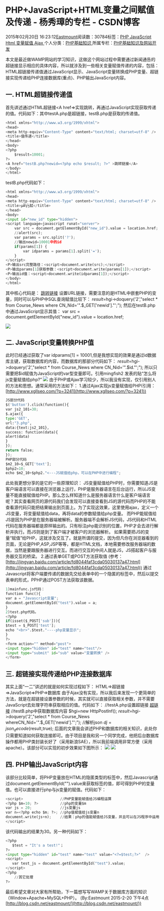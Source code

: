 
# PHP+JavaScript+HTML变量之间赋值及传递 - 杨秀璋的专栏 - CSDN博客

2015年02月20日 16:23:12[Eastmount](https://me.csdn.net/Eastmount)阅读数：30784标签：[PHP																](https://so.csdn.net/so/search/s.do?q=PHP&t=blog)[JavaScript																](https://so.csdn.net/so/search/s.do?q=JavaScript&t=blog)[Html																](https://so.csdn.net/so/search/s.do?q=Html&t=blog)[变量赋值																](https://so.csdn.net/so/search/s.do?q=变量赋值&t=blog)[Ajax																](https://so.csdn.net/so/search/s.do?q=Ajax&t=blog)[
							](https://so.csdn.net/so/search/s.do?q=变量赋值&t=blog)[
																					](https://so.csdn.net/so/search/s.do?q=Html&t=blog)个人分类：[PHP基础知识																](https://blog.csdn.net/Eastmount/article/category/1644197)
[
																					](https://so.csdn.net/so/search/s.do?q=Html&t=blog)所属专栏：[PHP基础知识及网站开发](https://blog.csdn.net/column/details/eastmount-php.html)[
							](https://so.csdn.net/so/search/s.do?q=Html&t=blog)
[
																	](https://so.csdn.net/so/search/s.do?q=JavaScript&t=blog)
[
				](https://so.csdn.net/so/search/s.do?q=PHP&t=blog)
[
			](https://so.csdn.net/so/search/s.do?q=PHP&t=blog)

本文是最近做WAMP网站的学习知识，这做这个网站过程中需要通过新闻通告的超链接显示相应的具体内容，所以就涉及到一些相关变量赋值传递的内容，包括：HTML超链接传递值通过JavaScript显示、JavaScript变量转换成PHP变量、超链接实现传递给PHP连接数据库(重点)、PHP输出JavaScript内容。

## 一. HTML超链接传递值
首先讲述通过HTML超链接<A href=></A>实现跳转，再通过JavaScript实现获取传递的值。代码如下：其中testA.php是超链接，testB.php是获取的传递值。

```python
<html xmlns="http://www.w3.org/1999/xhtml">
<head>
<meta http-equiv="Content-Type" content="text/html; charset=utf-8" />
<title>值传递</title>
</head>
<body>
<?php
	$result=10001;
?>
<A href="testB.php?newid=<?php echo $result; ?>" >跳转链接</A>
</body>
</html>
```
testB.php代码如下：

```python
<html xmlns="http://www.w3.org/1999/xhtml">
<head>
<meta http-equiv="Content-Type" content="text/html; charset=utf-8" />
<title>µȂ¼½脦</title>
</head>
<body>
<input id="new_id" type="hidden">
<script language=javascript runat="server">
	var src = document.getElementById("new_id").value = location.href;
	//alert(src);
	var params = src.split('?');
	//输出newid=10001中的id
	if(params[1]) {
		var idparams = params[1].split('=');
	}
</script>
<P>输出src完整路径：<script>document.write(src);</script>
<P>输出params[1]获取参数：<script>document.write(params[1]);</script>
<P>输出id值：<script>document.write(idparams[1]);</script>
</body>
</html>
```
其中核心代码是：
<A href="testB.php?newid=<?php echo $result; ?>" >跳转链接</A>
设置URL链接，需要注意的是HTML中嵌套PHP的变量，同时可以与PHP中SQL查询赋值比较下：
$result=$hgi->doquery('2',"select * from Course_News where CN_Nid='".$_GET['newid']."';");
然后在testB.php中通过JavaScript显示其值：
var src = document.getElementById("new_id").value = location.href;
<script>document.write(src);</script>
![](https://img-blog.csdn.net/20150220140101221)

## 二. JavaScript变量转换PHP值
此时已经通过获取了var idparams[1] = 10001,但是我想实现的效果是通过id数据库主键，获取数据库的内容，而数据库的那部分代码如下：
$result=$hgi->doquery('2',"select * from Course_News where CN_Nid='".$id."';");
所以只需要把$id赋值为JavaScript的var型变量即可。引用mingfish2 发表的贴“怎么将js变量赋值给php?”
![](https://img-blog.csdn.net/20150220150350640)
由于PHP或Ajax学习较少，所以我没有实现，仅引用别人的方法和思想。通常采用的方法如下：
1.通过Ajax实现js变量赋值给PHP(引用：[http://www.xgllseo.com/?p=3241](http://www.xgllseo.com/?p=3241))
```python
JS部分代码
$('button').click(function(){
var js2_101=30;
$.ajax({
type:'GET',
url:"3.php",
data:{text:js2_101},
success: function(data){
alert(data)
}
}); 
return false;
});
PHP部分代码
$m2_10=$_GET['text'];
$php2=10;
echo $m2_10+$php2."<---JS赋值给php，可以在PHP中进行编程";
```
此处我更想分享的是它的一些原理知识：
JS变量赋值给PHP时，你需要知道JS是客户端语言可以直接在浏览器上运行，PHP是服务器语言在后台运行，所以JS变量不能直接赋值给PHP。那么怎么样知道什么是服务器语言什么是客户端语言呢？其实查看网页的源代码我们会发现可以直接查看到JS的源代码而PHP的不能查看源代码只能把结果输出到页面上。为了实现这效果，这里使用ajax，定义一个JS变量，将变量赋值给data，再将data的参数赋值给php变量。
而PHP能赋值给JS是因为PHP是在服务器端被解析。服务器端不会解析JS代码，JS代码和HTML代码在服务器端都是原样输出的。只有标注php能识别的位置，PHP才会去进行解析并执行。而JS则是到了客户端才被客户的浏览器解析。
如果需要把JS的变量“赋值”给PHP，这就涉及交互了。就是所谓的提交，因为但凡你在浏览器看到的页面，无论是PHP,ASP,JSP等等，都是HTML文档，本地需要修改服务器端的数据，当然是要跟服务器进行交互。而进行交互的中间人就是JS，JS搭起客户与服务器交互的桥梁。
2.通过表单GET或POST方法获取值
(参考：[http://jingyan.baidu.com/article/fd8044faf3cda05030137a47.html](http://jingyan.baidu.com/article/fd8044faf3cda05030137a47.html))
通过Javascript将客户端要传递的数据先交给表单中的一个隐匿的标签中，然后以提交表单的形式，PPHP通过POST方法获取该数据。
```python
1)mainfunc.js代码：
function func(){
var a = "Javascript变量";
document.getElementById("test").value = a;
}
2)test.php代码。
<?php 
if(isset($_POST['sub'])){
$test = $_POST['test'];
echo "<br>".$test."----php变量显示";
}
?>
<form action="" method="post">
<input type="hidden" id="test" name="test"/>
<input type="submit" id="sub" value="变量转换" />
</form>
```

## 三. 超链接实现传递给PHP连接数据库
其实上面“一二”讲述的就是如何实现过程如下：
HTML=>超链接=>JavaScript=>PHP=>数据库
由于Ajax没有实现，所以我后来发现一个更简单的方法，就是在超链接设置参数的时候，其实就可以直接获取相关参数，并不需要JavaScript去处理字符串获取相应的值。代码如下：
//testA.php设置超链接
<A href="main_right_yk4-1-content.php?newid=<?php echo $id; ?>">超链接</A>
//testB.php中获取数据库内容
$hgi=new HttpPostInf();
$result=$hgi->doquery('2',"select * from Course_News whereCN_Nid='".$_GET['newid']."';");
//解析json
$dj=json_decode($result,true);
后面的文章我会讲述PHP和数据库的相关知识，此处你只需要知道如何获取连接即可。由于项目是我和另一个同学完成，他把后台数据库操作都用PHP类封装长好了（采用新浪SAE），所以我前端调用非常方便（采用apache）。该部分可以实现的初步效果如下图所示：
![](https://img-blog.csdn.net/20150220160707455?watermark/2/text/aHR0cDovL2Jsb2cuY3Nkbi5uZXQvRWFzdG1vdW50/font/5a6L5L2T/fontsize/400/fill/I0JBQkFCMA==/dissolve/70/gravity/Center)
![](https://img-blog.csdn.net/20150220160627251?watermark/2/text/aHR0cDovL2Jsb2cuY3Nkbi5uZXQvRWFzdG1vdW50/font/5a6L5L2T/fontsize/400/fill/I0JBQkFCMA==/dissolve/70/gravity/Center)

## 四. PHP输出JavaScript内容

该部分比较简单，将PHP变量放在HTML的隐匿类型的标签中，然后Javascript通过document.getElementById("").value来获取标签的值，即可得到PHP的变量值。也可以直接进行php与js变量的赋值。代码如下：
```python
<script>                 //PHP变量能赋值给JS编程运算
<?php $m=10; ?>          //php的变量$m
var js = 20;             //js变量js
var n=<?php echo $m; ?>; //php值赋值给js变量n
document.write(js+n);    //结果：php的值能赋值给JS变量，并且可以在JS程序中运用
</script>
```
该代码输出的结果为30。另一种代码如下：
```python
<?php
   $test = "It's a test!"；
?>
<input type="hidden" id="test" name="test" value="<?=$test;?>"  />
<script>
   var test_js = document.getElementById("test").value;
</script>
<?php
    //其它处理
?>
```
最后希望文章对大家有所帮助，下一篇想写写WAMP关于数据库方面的知识（Window+Apache+MySQL+PHP）。
(By:Eastmount 2015-2-20 下午4点[http://blog.csdn.net/eastmount/](http://blog.csdn.net/eastmount/))



